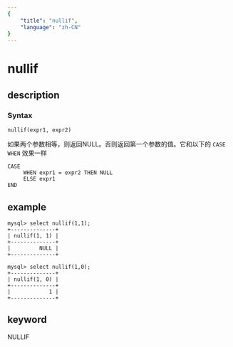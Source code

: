 ```yaml
---
{
    "title": "nullif",
    "language": "zh-CN"
}
---
```


<!-- 
Licensed to the Apache Software Foundation (ASF) under one
or more contributor license agreements.  See the NOTICE file
distributed with this work for additional information
regarding copyright ownership.  The ASF licenses this file
to you under the Apache License, Version 2.0 (the
"License"); you may not use this file except in compliance
with the License.  You may obtain a copy of the License at

  http://www.apache.org/licenses/LICENSE-2.0

Unless required by applicable law or agreed to in writing,
software distributed under the License is distributed on an
"AS IS" BASIS, WITHOUT WARRANTIES OR CONDITIONS OF ANY
KIND, either express or implied.  See the License for the
specific language governing permissions and limitations
under the License.
-->

# nullif
## description
### Syntax

`nullif(expr1, expr2)`


如果两个参数相等，则返回NULL。否则返回第一个参数的值。它和以下的 `CASE WHEN` 效果一样

```
CASE
     WHEN expr1 = expr2 THEN NULL
     ELSE expr1
END
```

## example

```
mysql> select nullif(1,1);
+--------------+
| nullif(1, 1) |
+--------------+
|         NULL |
+--------------+

mysql> select nullif(1,0);
+--------------+
| nullif(1, 0) |
+--------------+
|            1 |
+--------------+
```
## keyword
NULLIF
